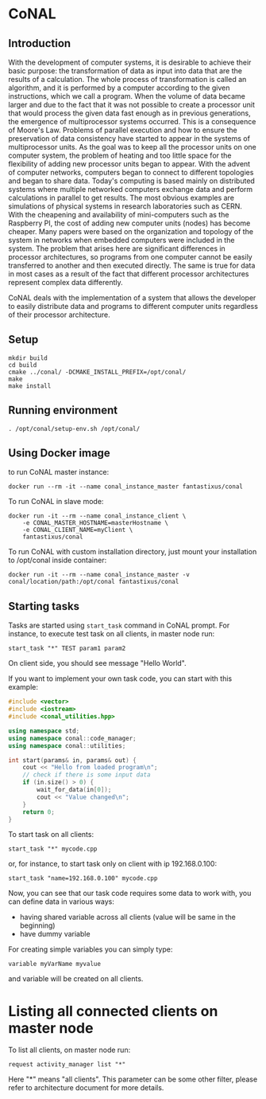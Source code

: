 # CoNAL

## Introduction

With the development of computer systems, it is desirable to achieve their basic purpose: the transformation of data as input into data that are the results of a calculation. The whole process of transformation is called an algorithm, and it is performed by a computer according to the given instructions, which we call a program. When the volume of data became larger and due to the fact that it was not possible to create a processor unit that would process the given data fast enough as in previous generations, the emergence of multiprocessor systems occurred. This is a consequence of Moore's Law. Problems of parallel execution and how to ensure the preservation of data consistency have started to appear in the systems of multiprocessor units. As the goal was to keep all the processor units on one computer system, the problem of heating and too little space for the flexibility of adding new processor units began to appear. With the advent of computer networks, computers began to connect to different topologies and began to share data. Today's computing is based mainly on distributed systems where multiple networked computers exchange data and perform calculations in parallel to get results. The most obvious examples are simulations of physical systems in research laboratories such as CERN. With the cheapening and availability of mini-computers such as the Raspberry PI, the cost of adding new computer units (nodes) has become cheaper. Many papers were based on the organization and topology of the system in networks when embedded computers were included in the system. The problem that arises here are significant differences in processor architectures, so programs from one computer cannot be easily transferred to another and then executed directly. The same is true for data in most cases as a result of the fact that different processor architectures represent complex data differently.

CoNAL deals with the implementation of a system that allows the developer to easily distribute data and programs to different computer units regardless of their processor architecture.

## Setup

	mkdir build
	cd build
	cmake ../conal/ -DCMAKE_INSTALL_PREFIX=/opt/conal/
	make
	make install

## Running environment

	. /opt/conal/setup-env.sh /opt/conal/

## Using Docker image 

to run CoNAL master instance:
	
	docker run --rm -it --name conal_instance_master fantastixus/conal 
	
To run CoNAL in slave mode:

	docker run -it --rm --name conal_instance_client \
		-e CONAL_MASTER_HOSTNAME=masterHostname \
		-e CONAL_CLIENT_NAME=myClient \
		fantastixus/conal 

To run CoNAL with custom installation directory, just mount your installation to /opt/conal inside container:

	docker run -it --rm --name conal_instance_master -v conal/location/path:/opt/conal fantastixus/conal 

## Starting tasks

Tasks are started using `start_task` command in CoNAL prompt. For instance, to execute test task on all clients, in master node run:

	start_task "*" TEST param1 param2 

On client side, you should see message "Hello World". 

If you want to implement your own task code, you can start with this example:

```cpp
#include <vector>
#include <iostream>
#include <conal_utilities.hpp>

using namespace std; 
using namespace conal::code_manager;
using namespace conal::utilities;

int start(params& in, params& out) {
	cout << "Hello from loaded program\n";
	// check if there is some input data
	if (in.size() > 0) {
		wait_for_data(in[0]);
		cout << "Value changed\n";
	}
	return 0; 
}
```

To start task on all clients:

	start_task "*" mycode.cpp

or, for instance, to start task only on client with ip 192.168.0.100:

	start_task "name=192.168.0.100" mycode.cpp

Now, you can see that our task code requires some data to work with, you can define data in various ways:

* having shared variable across all clients (value will be same in the beginning)
* have dummy variable

For creating simple variables you can simply type:

	variable myVarName myvalue

and variable will be created on all clients. 

# Listing all connected clients on master node

To list all clients, on master node run:

	request activity_manager list "*"

Here "*" means "all clients". This parameter can be some other filter, please refer to architecture document for more details. 

